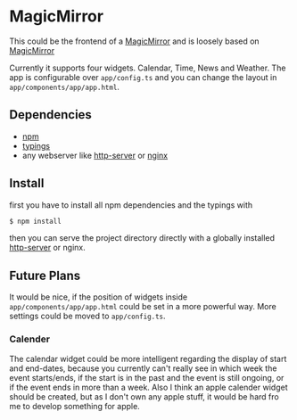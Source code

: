 MagicMirror
===========

This could be the frontend of a [MagicMirror](http://michaelteeuw.nl/tagged/magicmirror) and is loosely based on [MagicMirror](https://github.com/MichMich/MagicMirror)

Currently it supports four widgets. Calendar, Time, News and Weather. The app is configurable over `app/config.ts` and you can change the layout in `app/components/app/app.html`.

## Dependencies

* [npm](https://www.npmjs.com/)
* [typings](npmjs.com/package/typings)
* any webserver like [http-server](https://www.npmjs.com/package/http-server) or [nginx](http://nginx.org/)

## Install
first you have to install all npm dependencies and the typings with
``` bash
$ npm install
```
then you can serve the project directory directly with a globally installed [http-server](https://www.npmjs.com/package/http-server) or nginx.

## Future Plans

It would be nice, if the position of widgets inside `app/components/app/app.html` could be set in a more powerful way.
More settings could be moved to `app/config.ts`.

### Calender
The calendar widget could be more intelligent regarding the display of start and end-dates, because you currently can't really see in which week the event starts/ends, if the start is in the past and the event is still ongoing, or if the event ends in more than a week.
Also I think an apple calender widget should be created, but as I don't own any apple stuff, it would be hard fro me to develop something for apple.
